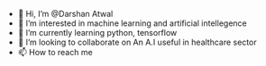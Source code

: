 - 👋 Hi, I’m @Darshan Atwal
- 👀 I’m interested in machine learning and artificial intellegence
- 🌱 I’m currently learning python, tensorflow
- 💞️ I’m looking to collaborate on An A.I useful in healthcare sector
- 📫 How to reach me 

<!---
DottedLord/DottedLord is a ✨ special ✨ repository because its `README.md` (this file) appears on your GitHub profile.
You can click the Preview link to take a look at your changes.
--->

